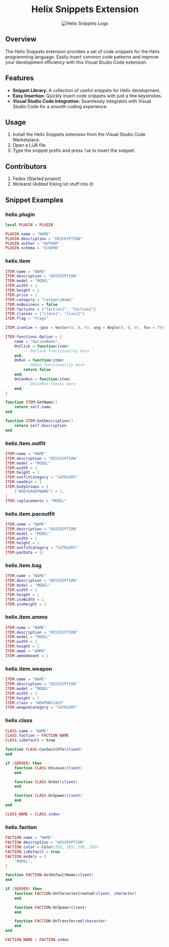 <h1 align="center">Helix Snippets Extension</h1>

<p align="center">
  <img src="/images/lilia.png" alt="Helix Snippets Logo">
</p>

## Overview

The Helix Snippets extension provides a set of code snippets for the Helix programming language. Easily insert common code patterns and improve your development efficiency with this Visual Studio Code extension.

## Features

- **Snippet Library:** A collection of useful snippets for Helix development.
- **Easy Insertion:** Quickly insert code snippets with just a few keystrokes.
- **Visual Studio Code Integration:** Seamlessly integrates with Visual Studio Code for a smooth coding experience.

## Usage

1. Install the Helix Snippets extension from the Visual Studio Code Marketplace.
2. Open a LUA file.
3. Type the snippet prefix and press `Tab` to insert the snippet.

## Contributors

1. Fedox (Started project)
2. Winkarst (Added fcking lot stuff into it)

## Snippet Examples

### helix.plugin

```lua
local PLUGIN = PLUGIN

PLUGIN.name = "NAME"
PLUGIN.description = "DESCRIPTION"
PLUGIN.author = "AUTHOR"
PLUGIN.schema = "SCHEMA"
```

### helix.item

```lua
ITEM.name = "NAME"
ITEM.description = "DESCRIPTION"
ITEM.model = "MODEL"
ITEM.width = 1
ITEM.height = 1
ITEM.price = 1
ITEM.category = "CategoryName"
ITEM.noBusiness = false
ITEM.factions = {"faction1", "faction2"}
ITEM.classes = {"class1", "class2"}
ITEM.flag = "flags"

ITEM.iconCam = {pos = Vector(0, 0, 0), ang = Angle(0, 0, 0), fov = 70}

ITEM.functions.Option = {
    name = "OptionName",
    OnClick = function(item)
        -- OnClick functionality here
    end,
    OnRun = function(item)
        -- OnRun functionality here
        return false
    end,
    OnCanRun = function(item)
        -- OnCanRun checks here
    end,
}

function ITEM:GetName()
    return self.name
end

function ITEM:GetDescription()
    return self.description
end
```

### helix.item.outfit

```lua
ITEM.name = "NAME"
ITEM.description = "DESCRIPTION"
ITEM.model = "MODEL"
ITEM.width = 1
ITEM.height = 1
ITEM.outfitCategory = "CATEGORY"
ITEM.newSkin = 1
ITEM.bodyGroups = {
    ["BODYGROUPNAME"] = 1,
}
ITEM.replacements = "MODEL"
```

### helix.item.pacoutfit

```lua
ITEM.name = "NAME"
ITEM.description = "DESCRIPTION"
ITEM.model = "MODEL"
ITEM.width = 1
ITEM.height = 1
ITEM.outfitCategory = "CATEGORY"
ITEM.pacData = {}
```

### helix.item.bag

```lua
ITEM.name = "NAME"
ITEM.description = "DESCRIPTION"
ITEM.model = "MODEL"
ITEM.width = 1
ITEM.height = 1
ITEM.invWidth = 1
ITEM.invHeight = 1
```

### helix.item.ammo

```lua
ITEM.name = "NAME"
ITEM.description = "DESCRIPTION"
ITEM.model = "MODEL"
ITEM.width = 1
ITEM.height = 1
ITEM.ammo = "AMMO"
ITEM.ammoAmount = 1
```

### helix.item.weapon

```lua
ITEM.name = "NAME"
ITEM.description = "DESCRIPTION"
ITEM.model = "MODEL"
ITEM.width = 1
ITEM.height = 1
ITEM.class = "WEAPONCLASS"
ITEM.weaponCategory = "CATEGORY"
```

### helix.class

```lua
CLASS.name = "NAME"
CLASS.faction = FACTION_NAME
CLASS.isDefault = true

function CLASS:CanSwitchTo(client)
end

if (SERVER) then
    function CLASS:OnLeave(client)
    end

    function CLASS:OnSet(client)
    end

    function CLASS:OnSpawn(client)
    end
end

CLASS_NAME = CLASS.index
```

### helix.faction

```lua
FACTION.name = "NAME"
FACTION.description = "DESCRIPTION"
FACTION.color = Color(255, 255, 255, 255)
FACTION.isDefault = true
FACTION.models = {
	"MODEL",
}

function FACTION:GetDefaultName(client)
end

if (SERVER) then
    function FACTION:OnCharacterCreated(client, character)
    end

    function FACTION:OnSpawn(client)
    end

    function FACTION:OnTransferred(character)
    end
end

FACTION_NAME = FACTION.index
```

